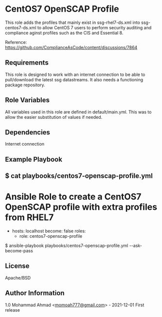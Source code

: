 CentOS7 OpenSCAP Profile
=========================

This role adds the profiles that mainly exist in ssg-rhel7-ds.xml into ssg-centos7-ds.xml to allow CentOS 7 users to perform security auditing and compliance aginst profiles such as the CIS and Essential 8. 

Reference: https://github.com/ComplianceAsCode/content/discussions/7864 

Requirements
------------

This role is designed to work with an internet connection to be able to pull/download the latest ssg datastreams. It also needs a functioning package repository.

Role Variables
--------------

All variables used in this role are defined in default/main.yml. This was to allow the easier substitution of values if needed.

Dependencies
------------

Internet connection

Example Playbook
----------------

$ cat playbooks/centos7-openscap-profile.yml
---
# Ansible Role to create a CentOS7 OpenSCAP profile with extra profiles from RHEL7 

- hosts: localhost
  become: false
  roles:
    - role: centos7-openscap-profile 

$ ansible-playbook playbooks/centos7-openscap-profile.yml --ask-become-pass

License
-------

Apache/BSD

Author Information
------------------

1.0 Mohammad Ahmad &lt;momoah777@gmail.com&gt; - 2021-12-01 First release

